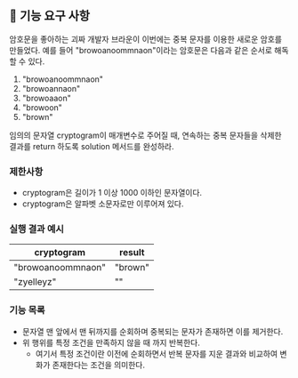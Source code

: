 ## 🚀 기능 요구 사항

암호문을 좋아하는 괴짜 개발자 브라운이 이번에는 중복 문자를 이용한 새로운 암호를 만들었다. 예를 들어 "browoanoommnaon"이라는 암호문은 다음과 같은 순서로 해독할 수 있다.

1. "browoanoommnaon"
2. "browoannaon"
3. "browoaaon"
4. "browoon"
5. "brown"

임의의 문자열 cryptogram이 매개변수로 주어질 때, 연속하는 중복 문자들을 삭제한 결과를 return 하도록 solution 메서드를 완성하라.

### 제한사항

- cryptogram은 길이가 1 이상 1000 이하인 문자열이다.
- cryptogram은 알파벳 소문자로만 이루어져 있다.

### 실행 결과 예시

| cryptogram | result |
| --- | --- |
| "browoanoommnaon" | "brown" |
| "zyelleyz" | "" |

### 기능 목록
- 문자열 맨 앞에서 맨 뒤까지를 순회하며 중복되는 문자가 존재하면 이를 제거한다.
- 위 행위를 특정 조건을 만족하지 않을 때 까지 반복한다.
  - 여기서 특정 조건이란 이전에 순회하면서 반복 문자를 지운 결과와 비교하여 변화가 존재한다는 조건을 의미한다.